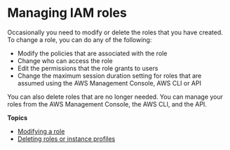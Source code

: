 # Managing IAM roles<a name="id_roles_manage"></a>

Occasionally you need to modify or delete the roles that you have created\. To change a role, you can do any of the following:
+ Modify the policies that are associated with the role 
+ Change who can access the role
+ Edit the permissions that the role grants to users
+ Change the maximum session duration setting for roles that are assumed using the AWS Management Console, AWS CLI or API

You can also delete roles that are no longer needed\. You can manage your roles from the AWS Management Console, the AWS CLI, and the API\.

**Topics**
+ [Modifying a role](id_roles_manage_modify.md)
+ [Deleting roles or instance profiles](id_roles_manage_delete.md)